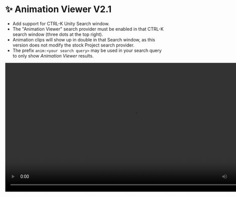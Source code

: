 ﻿---
date: 2024-08-15T03:00
---

# ✨ Animation Viewer V2.1

- Add support for CTRL-K Unity Search window.
- The "Animation Viewer" search provider must be enabled in that CTRL-K search window (three dots at the top right).
- Animation clips will show up in double in that Search window, as this version does not modify the stock Project search provider.
- The prefix `anim:<your search query>` may be used in your search query to only show *Animation Viewer* results.

<video controls width="816">
    <source src={require('./img/2024-08-15-p0-rvnD2iDbIn.mp4').default}/>
</video>

